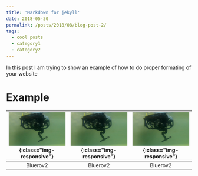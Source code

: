 ```yaml
---
title: 'Markdown for jekyll'
date: 2018-05-30
permalink: /posts/2018/08/blog-post-2/
tags:
  - cool posts
  - category1
  - category2
---
```



In this post I am trying to show an example of how to do proper formating of your website

# Example

| ![Underwater vehicle manipulator system](/images/bluerov_reach5.jpg){:class="img-responsive"}  | ![Underwater vehicle manipulator system](/images/bluerov_reach5.jpg){:class="img-responsive"} | ![Underwater vehicle manipulator system](/images/bluerov_reach5.jpg){:class="img-responsive"} |
|:---:|:---:|:---:|
| Bluerov2 | Bluerov2 | Bluerov2 |